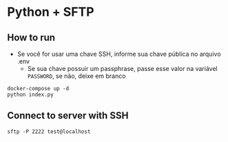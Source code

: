 # Python + SFTP

## How to run
- Se você for usar uma chave SSH, informe sua chave pública no arquivo .env
    - Se sua chave possuir um passphrase, passe esse valor na variável `PASSWORD`, se não, deixe em branco

```
docker-compose up -d
python index.py
```

## Connect to server with SSH
```
sftp -P 2222 test@localhost
```
